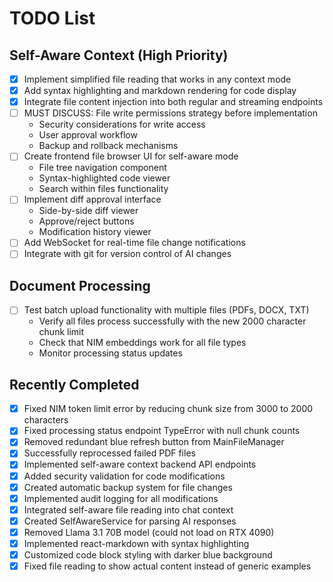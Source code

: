 # TODO List

## Self-Aware Context (High Priority)
- [x] Implement simplified file reading that works in any context mode
- [x] Add syntax highlighting and markdown rendering for code display
- [x] Integrate file content injection into both regular and streaming endpoints
- [ ] MUST DISCUSS: File write permissions strategy before implementation
  - Security considerations for write access
  - User approval workflow
  - Backup and rollback mechanisms
- [ ] Create frontend file browser UI for self-aware mode
  - File tree navigation component
  - Syntax-highlighted code viewer
  - Search within files functionality
- [ ] Implement diff approval interface
  - Side-by-side diff viewer
  - Approve/reject buttons
  - Modification history viewer
- [ ] Add WebSocket for real-time file change notifications
- [ ] Integrate with git for version control of AI changes

## Document Processing
- [ ] Test batch upload functionality with multiple files (PDFs, DOCX, TXT)
  - Verify all files process successfully with the new 2000 character chunk limit
  - Check that NIM embeddings work for all file types
  - Monitor processing status updates

## Recently Completed
- [x] Fixed NIM token limit error by reducing chunk size from 3000 to 2000 characters
- [x] Fixed processing status endpoint TypeError with null chunk counts
- [x] Removed redundant blue refresh button from MainFileManager
- [x] Successfully reprocessed failed PDF files
- [x] Implemented self-aware context backend API endpoints
- [x] Added security validation for code modifications
- [x] Created automatic backup system for file changes
- [x] Implemented audit logging for all modifications
- [x] Integrated self-aware file reading into chat context
- [x] Created SelfAwareService for parsing AI responses
- [x] Removed Llama 3.1 70B model (could not load on RTX 4090)
- [x] Implemented react-markdown with syntax highlighting
- [x] Customized code block styling with darker blue background
- [x] Fixed file reading to show actual content instead of generic examples